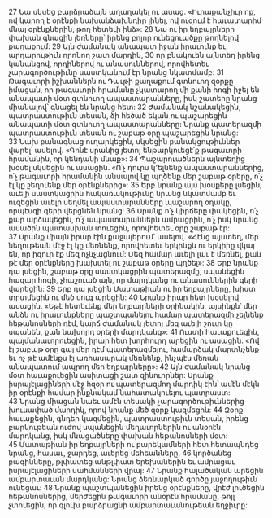 27 Նա սկսեց բարձրաձայն աղաղակել ու ասաց. «Իւրաքանչիւր ոք, ով կարող է օրէնքի նախանձախնդիր լինել, ով ուզում է հաւատարիմ մնալ օրէնքներին, թող հետեւի ինձ»: 28 Նա ու իր եղբայրները փախան գնացին լեռները՝ իրենց բոլոր ունեցուածքը թողնելով քաղաքում:
29 Այն ժամանակ անապատ իջան իրաւունք եւ արդարութիւն որոնող շատ մարդիկ, 30 որ բնակուեն այնտեղ իրենց կանանցով, որդիներով ու անասուններով, որովհետեւ չարագործութիւնը սաստկանում էր նրանց նկատմամբ:
31 Թագաւորի իշխաններն ու Դաւթի քաղաքում գտնուող զօրքը իմացան, որ թագաւորի հրամանը չկատարող մի քանի հոգի իջել են անապատի մօտ գտնուող ապաստարանները, իսկ շատերը նրանց միանալով՝ գնացել են նրանց հետ: 32 Ժամանակ նշանակեցին, պատրաստութիւն տեսան, ձի հեծած եկան ու պաշարեցին անապատի մօտ գտնուող ապաստարանները: Նրանք պատերազմի պատրաստութիւն տեսան ու շաբաթ օրը պաշարեցին նրանց: 33 Նախ բանագնաց ուղարկեցին, սկսեցին բանակցութիւններ վարել՝ ասելով. «Գոնէ սրանից յետոյ ենթարկուեցէ՛ք թագաւորի հրամանին, որ կենդանի մնաք»: 34 Պաշարուածներն այնտեղից խօսել սկսեցին ու ասացին. «Ո՛չ դուրս կ՚ելնենք ապաստարաններից, ո՛չ թագաւորի հրամանին անսալով կը պղծենք մեր շաբաթ օրերը, ո՛չ էլ կը շեղուենք մեր օրէնքներից»: 35 Երբ նրանք այս խօսքերը լսեցին, աւելի սաստկացրին հակառակութիւնը նրանց նկատմամբ եւ ուզեցին աւելի սեղմել ապաստարանները պաշարող օղակը, որպէսզի գերի վերցնեն նրանց: 36 Սրանք ո՛չ կիրճերը փակեցին, ո՛չ քար արձակեցին, ո՛չ ապաստարաններն ամրացրին, ո՛չ իսկ նրանց ասածին պատասխան տուեցին, որովհետեւ օրը շաբաթ էր: 37 Սրանք միայն իրար էին քաջալերում՝ ասելով. «Հէնց այստեղ, մեր նեղութեան մէջ էլ կը մեռնենք, որովհետեւ երկինքն ու երկիրը վկայ են, որ իզուր էք մեզ ոչնչացնում: Մեզ համար աւելի լաւ է մեռնել, քան թէ մեր օրէնքները խախտել ու շաբաթ օրերը պղծել»: 38 Երբ նրանք դա լսեցին, շաբաթ օրը սաստկացրին պատերազմը, սպանեցին հազար հոգի, չհաշուած այն, որ մարդկանց ու անասուններին գերի վարեցին:
39 Երբ դա լսեցին Մատաթիան ու իր եղբայրները, խիստ տրտմեցին ու մեծ սուգ արեցին: 40 Նրանք իրար հետ խօսելով ասացին. «Եթէ հետեւենք մեր եղբայրների օրինակին, այսինքն՝ մեր անձն ու իրաւունքները պաշտպանելու համար պատերազմի չելնենք հեթանոսների դէմ, կարճ ժամանակ յետոյ մեզ աւելի շուտ կը սպանեն, քան նախորդ օրերի մարդկանց»: 41 Ուստի հաւաքուեցին, պայմանաւորուեցին, իրար հետ խորհուրդ արեցին ու ասացին. «Ով էլ շաբաթ օրը գայ մեր դէմ պատերազմելու, համարձակ մարտնչենք եւ ոչ թէ ամէնքս էլ առհասարակ մեռնենք, ինչպէս մեռան անապատում ապրող մեր եղբայրները»:
42 Այն ժամանակ նրանց մօտ հաւաքուեցին ասիտացի շատ զինուորներ: Սրանք իսրայէլացիների մէջ հզօր ու պատերազմող մարդիկ էին՝ ամէն մէկն իր օրէնքի համար ինքնակամ նահատակուելու պատրաստ: 43 Նրանց միացան նաեւ ամէն տեսակի չարագործութիւններից խուսափած մարդիկ, որով նրանք մեծ զօրք կազմեցին: 44 Զօրք հաւաքեցին, գնդեր կազմեցին, պատրաստութիւն տեսան, իրենց բարկութեան ուժով սպանեցին մեղաւորներին ու անօրէն մարդկանց, իսկ մնացածները փախան հեթանոսների մօտ: 45 Մատաթիան իր եղբայրների ու բարեկամների հետ հետապնդեց նրանց, հասաւ, ջարդեց, աւերեց մեհեանները, 46 կործանեց բագինները, թլփատեց անթլփատ երեխաներին եւ ամրացաւ իսրայէլացիների սահմանների վրայ: 47 Նրանք հալածական արեցին ամբարտաւան մարդկանց: Նրանց ձեռնարկած գործը յաջողութիւն ունեցաւ: 48 Նրանք պաշտպանեցին իրենց օրէնքները, վրէժ լուծեցին հեթանոսներից, մերժեցին թագաւորի անօրէն հրամանը, թոյլ չտուեցին, որ գլուխ բարձրացնի ամբարտաւանութեան եղջիւրը:
